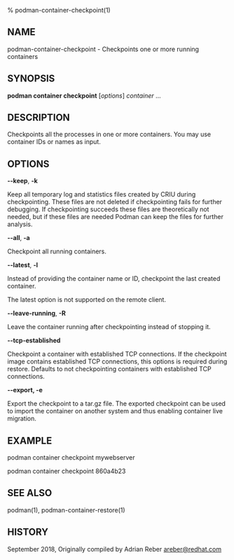 % podman-container-checkpoint(1)

## NAME
podman\-container\-checkpoint - Checkpoints one or more running containers

## SYNOPSIS
**podman container checkpoint** [*options*] *container* ...

## DESCRIPTION
Checkpoints all the processes in one or more containers. You may use container IDs or names as input.

## OPTIONS
**--keep**, **-k**

Keep all temporary log and statistics files created by CRIU during checkpointing. These files
are not deleted if checkpointing fails for further debugging. If checkpointing succeeds these
files are theoretically not needed, but if these files are needed Podman can keep the files
for further analysis.

**--all**, **-a**

Checkpoint all running containers.

**--latest**, **-l**

Instead of providing the container name or ID, checkpoint the last created container.

The latest option is not supported on the remote client.

**--leave-running**, **-R**

Leave the container running after checkpointing instead of stopping it.

**--tcp-established**

Checkpoint a container with established TCP connections. If the checkpoint
image contains established TCP connections, this options is required during
restore. Defaults to not checkpointing containers with established TCP
connections.

**--export, -e**

Export the checkpoint to a tar.gz file. The exported checkpoint can be used
to import the container on another system and thus enabling container live
migration.

## EXAMPLE

podman container checkpoint mywebserver

podman container checkpoint 860a4b23

## SEE ALSO
podman(1), podman-container-restore(1)

## HISTORY
September 2018, Originally compiled by Adrian Reber <areber@redhat.com>
